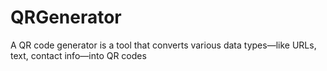 # QRGenerator
  A QR code generator is a tool that converts various data types—like URLs, text, contact info—into QR codes
